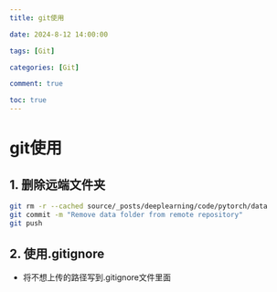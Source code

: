 ```yaml
---
title: git使用

date: 2024-8-12 14:00:00

tags: [Git]

categories: [Git]

comment: true

toc: true
---
```




####



<!--more-->





# git使用



## 1. 删除远端文件夹

```bash
git rm -r --cached source/_posts/deeplearning/code/pytorch/data
git commit -m "Remove data folder from remote repository"
git push
```



## 2. 使用.gitignore

- 将不想上传的路径写到.gitignore文件里面